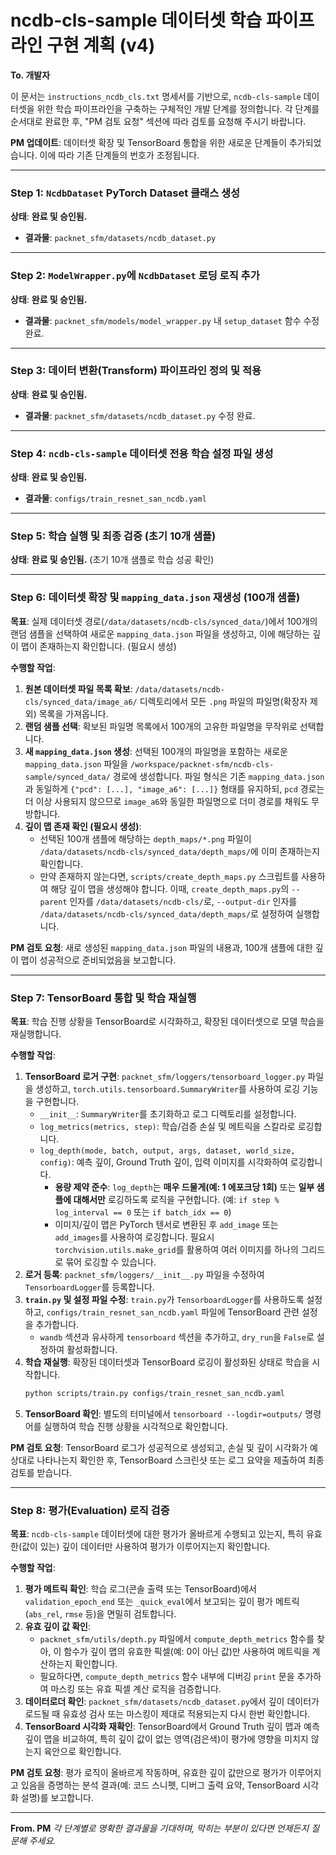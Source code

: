# ncdb-cls-sample 데이터셋 학습 파이프라인 구현 계획 (v4)

**To. 개발자**

이 문서는 `instructions_ncdb_cls.txt` 명세서를 기반으로, `ncdb-cls-sample` 데이터셋을 위한 학습 파이프라인을 구축하는 구체적인 개발 단계를 정의합니다. 각 단계를 순서대로 완료한 후, "PM 검토 요청" 섹션에 따라 검토를 요청해 주시기 바랍니다.

**PM 업데이트**: 데이터셋 확장 및 TensorBoard 통합을 위한 새로운 단계들이 추가되었습니다. 이에 따라 기존 단계들의 번호가 조정됩니다.

---

### **Step 1: `NcdbDataset` PyTorch Dataset 클래스 생성**

**상태**: **완료 및 승인됨.**
- **결과물**: `packnet_sfm/datasets/ncdb_dataset.py`

---

### **Step 2: `ModelWrapper.py`에 `NcdbDataset` 로딩 로직 추가**

**상태**: **완료 및 승인됨.**
- **결과물**: `packnet_sfm/models/model_wrapper.py` 내 `setup_dataset` 함수 수정 완료.

---

### **Step 3: 데이터 변환(Transform) 파이프라인 정의 및 적용**

**상태**: **완료 및 승인됨.**
- **결과물**: `packnet_sfm/datasets/ncdb_dataset.py` 수정 완료.

---

### **Step 4: `ncdb-cls-sample` 데이터셋 전용 학습 설정 파일 생성**

**상태**: **완료 및 승인됨.**
- **결과물**: `configs/train_resnet_san_ncdb.yaml`

---

### **Step 5: 학습 실행 및 최종 검증 (초기 10개 샘플)**

**상태**: **완료 및 승인됨.** (초기 10개 샘플로 학습 성공 확인)

---

### **Step 6: 데이터셋 확장 및 `mapping_data.json` 재생성 (100개 샘플)**

**목표**: 실제 데이터셋 경로(`/data/datasets/ncdb-cls/synced_data/`)에서 100개의 랜덤 샘플을 선택하여 새로운 `mapping_data.json` 파일을 생성하고, 이에 해당하는 깊이 맵이 존재하는지 확인합니다. (필요시 생성)

**수행할 작업**:

1.  **원본 데이터셋 파일 목록 확보**: `/data/datasets/ncdb-cls/synced_data/image_a6/` 디렉토리에서 모든 `.png` 파일의 파일명(확장자 제외) 목록을 가져옵니다.
2.  **랜덤 샘플 선택**: 확보된 파일명 목록에서 100개의 고유한 파일명을 무작위로 선택합니다.
3.  **새 `mapping_data.json` 생성**: 선택된 100개의 파일명을 포함하는 새로운 `mapping_data.json` 파일을 `/workspace/packnet-sfm/ncdb-cls-sample/synced_data/` 경로에 생성합니다. 파일 형식은 기존 `mapping_data.json`과 동일하게 `{"pcd": [...], "image_a6": [...]}` 형태를 유지하되, `pcd` 경로는 더 이상 사용되지 않으므로 `image_a6`와 동일한 파일명으로 더미 경로를 채워도 무방합니다.
4.  **깊이 맵 존재 확인 (필요시 생성)**:
    -   선택된 100개 샘플에 해당하는 `depth_maps/*.png` 파일이 `/data/datasets/ncdb-cls/synced_data/depth_maps/`에 이미 존재하는지 확인합니다.
    -   만약 존재하지 않는다면, `scripts/create_depth_maps.py` 스크립트를 사용하여 해당 깊이 맵을 생성해야 합니다. 이때, `create_depth_maps.py`의 `--parent` 인자를 `/data/datasets/ncdb-cls/`로, `--output-dir` 인자를 `/data/datasets/ncdb-cls/synced_data/depth_maps/`로 설정하여 실행합니다.

**PM 검토 요청**: 새로 생성된 `mapping_data.json` 파일의 내용과, 100개 샘플에 대한 깊이 맵이 성공적으로 준비되었음을 보고합니다.

---

### **Step 7: TensorBoard 통합 및 학습 재실행**

**목표**: 학습 진행 상황을 TensorBoard로 시각화하고, 확장된 데이터셋으로 모델 학습을 재실행합니다.

**수행할 작업**:

1.  **TensorBoard 로거 구현**: `packnet_sfm/loggers/tensorboard_logger.py` 파일을 생성하고, `torch.utils.tensorboard.SummaryWriter`를 사용하여 로깅 기능을 구현합니다.
    -   `__init__`: `SummaryWriter`를 초기화하고 로그 디렉토리를 설정합니다.
    -   `log_metrics(metrics, step)`: 학습/검증 손실 및 메트릭을 스칼라로 로깅합니다.
    -   `log_depth(mode, batch, output, args, dataset, world_size, config)`: 예측 깊이, Ground Truth 깊이, 입력 이미지를 시각화하여 로깅합니다.
        -   **용량 제약 준수**: `log_depth`는 **매우 드물게(예: 1 에포크당 1회)** 또는 **일부 샘플에 대해서만** 로깅하도록 로직을 구현합니다. (예: `if step % log_interval == 0` 또는 `if batch_idx == 0`)
        -   이미지/깊이 맵은 PyTorch 텐서로 변환된 후 `add_image` 또는 `add_images`를 사용하여 로깅합니다. 필요시 `torchvision.utils.make_grid`를 활용하여 여러 이미지를 하나의 그리드로 묶어 로깅할 수 있습니다.
2.  **로거 등록**: `packnet_sfm/loggers/__init__.py` 파일을 수정하여 `TensorboardLogger`를 등록합니다.
3.  **`train.py` 및 설정 파일 수정**: `train.py`가 `TensorboardLogger`를 사용하도록 설정하고, `configs/train_resnet_san_ncdb.yaml` 파일에 TensorBoard 관련 설정을 추가합니다.
    -   `wandb` 섹션과 유사하게 `tensorboard` 섹션을 추가하고, `dry_run`을 `False`로 설정하여 활성화합니다.
4.  **학습 재실행**: 확장된 데이터셋과 TensorBoard 로깅이 활성화된 상태로 학습을 시작합니다.
    ```bash
    python scripts/train.py configs/train_resnet_san_ncdb.yaml
    ```
5.  **TensorBoard 확인**: 별도의 터미널에서 `tensorboard --logdir=outputs/` 명령어를 실행하여 학습 진행 상황을 시각적으로 확인합니다.

**PM 검토 요청**: TensorBoard 로그가 성공적으로 생성되고, 손실 및 깊이 시각화가 예상대로 나타나는지 확인한 후, TensorBoard 스크린샷 또는 로그 요약을 제출하여 최종 검토를 받습니다.

---

### **Step 8: 평가(Evaluation) 로직 검증**

**목표**: `ncdb-cls-sample` 데이터셋에 대한 평가가 올바르게 수행되고 있는지, 특히 유효한(값이 있는) 깊이 데이터만 사용하여 평가가 이루어지는지 확인합니다.

**수행할 작업**:

1.  **평가 메트릭 확인**: 학습 로그(콘솔 출력 또는 TensorBoard)에서 `validation_epoch_end` 또는 `_quick_eval`에서 보고되는 깊이 평가 메트릭(`abs_rel`, `rmse` 등)을 면밀히 검토합니다.
2.  **유효 깊이 값 확인**:
    *   `packnet_sfm/utils/depth.py` 파일에서 `compute_depth_metrics` 함수를 찾아, 이 함수가 깊이 맵의 유효한 픽셀(예: 0이 아닌 값)만 사용하여 메트릭을 계산하는지 확인합니다.
    *   필요하다면, `compute_depth_metrics` 함수 내부에 디버깅 `print` 문을 추가하여 마스킹 또는 유효 픽셀 계산 로직을 검증합니다.
3.  **데이터로더 확인**: `packnet_sfm/datasets/ncdb_dataset.py`에서 깊이 데이터가 로드될 때 유효성 검사 또는 마스킹이 제대로 적용되는지 다시 한번 확인합니다.
4.  **TensorBoard 시각화 재확인**: TensorBoard에서 Ground Truth 깊이 맵과 예측 깊이 맵을 비교하여, 특히 깊이 값이 없는 영역(검은색)이 평가에 영향을 미치지 않는지 육안으로 확인합니다.

**PM 검토 요청**: 평가 로직이 올바르게 작동하며, 유효한 깊이 값만으로 평가가 이루어지고 있음을 증명하는 분석 결과(예: 코드 스니펫, 디버그 출력 요약, TensorBoard 시각화 설명)를 보고합니다.

---
**From. PM**
_각 단계별로 명확한 결과물을 기대하며, 막히는 부분이 있다면 언제든지 질문해 주세요._
